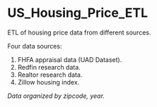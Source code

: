 # US_Housing_Price_ETL
ETL of housing price data from different sources.

Four data sources:
1. FHFA appraisal data (UAD Dataset).
2. Redfin research data.
3. Realtor research data.
4. Zillow housing index.

*Data organized by zipcode, year.*
